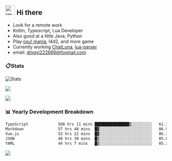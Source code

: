 ## <img alt="wave" src="https://raw.githubusercontent.com/MartinHeinz/MartinHeinz/master/wave.gif" width="30px"> Hi there

- Look for a remote work
- Kotlin, Typescript, Lua Developer
- Also good at a little Java, Python
- Play [osu! mania](https://osu.ppy.sh/users/29808669), l4d2, and more game
- Currently working [ChatLuna](https://github.com/ChatLunaLab), [lua-parser](https://github.com/dingyi222666/lua-parser)
- email: [dingyi222666@foxmail.com](mailto:dingyi222666@foxmail.com)

### 📋Stats

![Stats](https://github-readme-stats.vercel.app/api?username=dingyi222666&show_icons=true&icon_color=47A69E&title_color=47A69E&count_private=true)    

![](https://api.githubtrends.io/user/svg/dingyi222666/langs?time_range=one_year&include_private=True&loc_metric=changed&theme=classic)

![](http://github-profile-summary-cards.vercel.app/api/cards/productive-time?username=dingyi222666&theme=nord_dark&utcOffset=8)

### 📊 Yearly Development Breakdown

<!--START_SECTION:waka-->

```txt
TypeScript             508 hrs 11 mins ███████████████▒░░░░░░░░░   61.30 %
Markdown               57 hrs 48 mins  █▓░░░░░░░░░░░░░░░░░░░░░░░   06.97 %
Vue.js                 52 hrs 22 mins  █▓░░░░░░░░░░░░░░░░░░░░░░░   06.32 %
JSON                   48 hrs 30 mins  █▒░░░░░░░░░░░░░░░░░░░░░░░   05.85 %
YAML                   44 hrs 7 mins   █▒░░░░░░░░░░░░░░░░░░░░░░░   05.32 %
```

<!--END_SECTION:waka-->

![](https://komarev.com/ghpvc/?username=dingyi222666)
